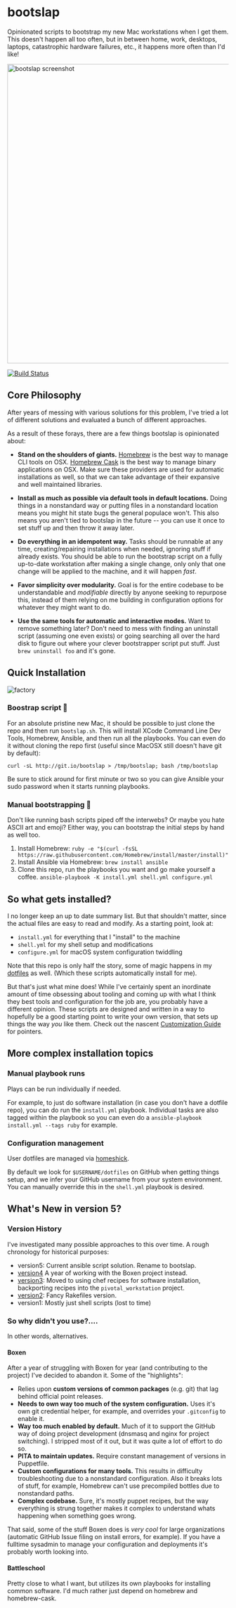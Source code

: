 # bootslap
Opinionated scripts to bootstrap my new Mac workstations when I get them. This
doesn't happen all too often, but in between home, work, desktops, laptops,
catastrophic hardware failures, etc., it happens more often than I'd like!

<img width="682" alt="bootslap screenshot" src="https://user-images.githubusercontent.com/40650/36055303-9668f8ce-0dc9-11e8-94f8-f1790203d024.png">

[![Build Status](https://travis-ci.org/mroth/bootslap.svg?branch=master)](https://travis-ci.org/mroth/bootslap)

## Core Philosophy
After years of messing with various solutions for this problem, I've tried a lot
of different solutions and evaluated a bunch of different approaches.

As a result of these forays, there are a few things bootslap is opinionated
about:

 - **Stand on the shoulders of giants.**
   [Homebrew][homebrew] is the best way to manage CLI tools on OSX.
   [Homebrew Cask][brewcask] is the best way to manage binary applications on OSX.
   Make sure these providers are used for automatic installations as well, so
   that we can take advantage of their expansive and well maintained libraries.

 - **Install as much as possible via default tools in default locations.**
   Doing things in a nonstandard way or putting files in a nonstandard location
   means you might hit state bugs the general populace won't. This also means
   you aren't tied to bootslap in the future -- you can use it once to set stuff
   up and then throw it away later.

 - **Do everything in an idempotent way.**
   Tasks should be runnable at any time, creating/repairing installations when
   needed, ignoring stuff if already exists.  You should be able to run the
   bootstrap script on a fully up-to-date workstation after making a single
   change, only only that one change will be applied to the machine, and it will
   happen _fast_.

 - **Favor simplicity over modularity.**
   Goal is for the entire codebase to be understandable and *modifiable*
   directly by anyone seeking to repurpose this, instead of them relying on me
   building in configuration options for whatever they might want to do.

 - **Use the same tools for automatic and interactive modes.**
   Want to remove something later?  Don't need to mess with finding an uninstall
   script (assuming one even exists) or going searching all over the hard disk
   to figure out where your clever bootstrapper script put stuff.  Just `brew
   uninstall foo` and it's gone.

[homebrew]: http://brew.sh
[brewcask]: http://caskroom.io


## Quick Installation

![factory](http://f.cl.ly/items/1u3a1A1X0K2k0y0K3a0z/giphy.gif)

### Boostrap script :dizzy:

For an absolute pristine new Mac, it should be possible to just clone the repo
and then run `bootslap.sh`.  This will install XCode Command Line Dev Tools,
Homebrew, Ansible, and then run all the playbooks.  You can even do it without
cloning the repo first (useful since MacOSX still doesn't have git by default):

    curl -sL http://git.io/bootslap > /tmp/bootslap; bash /tmp/bootslap

Be sure to stick around for first minute or two so you can give Ansible your
sudo password when it starts running playbooks.


### Manual bootstrapping :hammer:
Don't like running bash scripts piped off the interwebs? Or maybe you hate ASCII
art and emoji? Either way, you can bootstrap the initial steps by hand as well
too.

 1. Install Homebrew:
    `ruby -e "$(curl -fsSL https://raw.githubusercontent.com/Homebrew/install/master/install)"`
 2. Install Ansible via Homebrew:
    `brew install ansible`
 3. Clone this repo, run the playbooks you want and go make yourself a coffee.
    `ansible-playbook -K install.yml shell.yml configure.yml`


## So what gets installed?

I no longer keep an up to date summary list. But that shouldn't matter, since
the actual files are easy to read and modify.  As a starting point, look at:

- `install.yml` for everything that I "install" to the machine
- `shell.yml` for my shell setup and modifications
- `configure.yml` for macOS system configuration twiddling

Note that this repo is only half the story, some of magic happens in my
[dotfiles](https://github.com/mroth/dotfiles) as well. (Which these scripts
automatically install for me).

But that's just what mine does! While I've certainly spent an inordinate amount
of time obsessing about tooling and coming up with what I think they best tools
and configuration for the job are, you probably have a different opinion.  These
scripts are designed and written in a way to hopefully be a good starting point
to write your own version, that sets  up things the way _you_ like them.  Check
out the nascent [Customization Guide](CUSTOMIZING.md) for pointers.


## More complex installation topics

### Manual playbook runs
Plays can be run individually if needed.

For example, to just do software installation (in case you don't have a dotfile
repo), you can do run the `install.yml` playbook.  Individual tasks are also
tagged within the playbook so you can even do a
`ansible-playbook install.yml --tags ruby` for example.

### Configuration management
User dotfiles are managed via [homeshick](https://github.com/andsens/homeshick).

By default we look for `$USERNAME/dotfiles` on GitHub when getting things setup,
and we infer your GitHub username from your system environment. You can manually
override this in the `shell.yml` playbook is desired.


## What's New in version 5?

### Version History
I've investigated many possible approaches to this over time. A rough chronology
for historical purposes:

 - version5: Current ansible script solution. Rename to bootslap.
 - [version4][v4] A year of working with the Boxen project instead.
 - [version3][v3]: Moved to using chef recipes for software installation,
   backporting recipes into the `pivotal_workstation` project.
 - [version2][v2]: Fancy Rakefiles version.
 - version1: Mostly just shell scripts (lost to time)

[v4]: https://github.com/mroth/my-boxen
[v3]: https://github.com/mroth/bootstrapper/tree/version3
[v2]: https://github.com/mroth/bootstrapper/tree/version2


### So why didn't you use?....
In other words, alternatives.

#### Boxen
After a year of struggling with Boxen for year (and contributing to the project)
I've decided to abandon it.  Some of the "highlights":

 - Relies upon **custom versions of common packages** (e.g. git) that lag behind
   official point releases.
 - **Needs to own way too much of the system configuration.** Uses it's own git
   credential helper, for example, and overrides your `.gitconfig` to enable it.
 - **Way too much enabled by default.** Much of it to support the GitHub way of
   doing project development (dnsmasq and nginx for project switching). I
   stripped most of it out, but it was quite a lot of effort to do so.
 - **PITA to maintain updates.**  Require constant management of versions in
   Puppetfile.
 - **Custom configurations for many tools.** This results in difficulty
   troubleshooting due to a nonstandard configuration.  Also it breaks lots of
   stuff, for example, Homebrew can't use precompiled bottles due to nonstandard
   paths.
 - **Complex codebase.** Sure, it's mostly puppet recipes, but the way
   everything is strung together makes it complex to understand whats happening
   when something goes wrong.

That said, some of the stuff Boxen does is _very cool_ for large organizations
(automatic GitHub Issue filing on install errors, for example).  If you have a
fulltime sysadmin to manage your configuration and deployments it's probably
worth looking into.

#### Battleschool
Pretty close to what I want, but utilizes its own playbooks for installing
common software.  I'd much rather just depend on homebrew and homebrew-cask.
